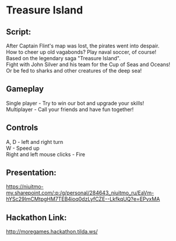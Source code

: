 # Treasure Island

## Script:
After Captain Flint's map was lost, the pirates went into despair.<br>
How to cheer up old vagabonds? Play naval soccer, of course!<br> 
Based on the legendary saga "Treasure Island". <br>
Fight with John Silver and his team for the Cup of Seas and Oceans!<br> 
Or be fed to sharks and other creatures of the deep sea!<br>

## Gameplay

Single player - Try to win our bot and upgrade your skills!<br>
Multiplayer - Сall your friends and have fun together!<br>

## Controls

A, D - left and right turn<br>
W - Speed up<br>
Right and left mouse clicks - Fire<br> 

## Presentation:
https://niuitmo-my.sharepoint.com/:p:/g/personal/284643_niuitmo_ru/EaVm-hYSc29ImCMtpgHM7TEB4ioq0dzLyfCZE--LkfkqUQ?e=EPvxMA

## Hackathon Link:
http://moregames.hackathon.tilda.ws/

